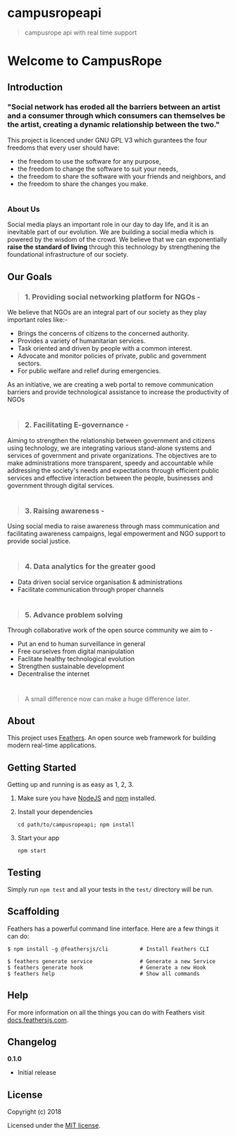# campusropeapi

> campusrope api with real time support


# Welcome to CampusRope

## Introduction

### "Social network has eroded all the barriers between an artist and a consumer through which consumers can themselves be the artist, creating a dynamic relationship between the two."

This project is licenced under GNU GPL V3 which gurantees the four freedoms that every user should have:
-   the freedom to use the software for any purpose,
-   the freedom to change the software to suit your needs,
-   the freedom to share the software with your friends and neighbors, and
-   the freedom to share the changes you make.

# 
### About Us
Social media plays an important role in our day to day life, 
and it is an inevitable part of our evolution.
We are building a social media which is powered by the wisdom of the crowd.
We believe that we can exponentially **raise the standard of living** through this technology by strengthening the foundational infrastructure of our society.

## Our Goals

> ### 1. Providing social networking platform for NGOs - 

We believe that NGOs are an integral part of our society as they play important roles like:-

 - Brings the concerns of citizens to the concerned authority.
 - Provides a variety of humanitarian services.
 - Task oriented and driven by people with a common interest.
 - Advocate and monitor policies of private, public and government
 sectors.
 - For public welfare and relief during emergencies.

As an initiative, we are creating a web portal to remove communication barriers and provide technological assistance to increase the productivity of NGOs 

#
>### 2.	Facilitating E-governance - 

Aiming to strengthen the relationship between government and citizens using technology, we are integrating various stand-alone systems and services of government and private organizations. The objectives are to make administrations more transparent, speedy and accountable while addressing the society's needs and expectations through efficient public services and effective interaction between the people, businesses and government through digital services.

#
>### 3.	Raising awareness  -
Using social media to raise awareness through mass communication and facilitating awareness campaigns, legal empowerment and NGO support to provide social justice.  

#
>### 4.	Data analytics for the greater good
 - Data driven social service organisation & administrations
 - Facilitate communication through proper channels

#
>### 5.	Advance problem solving 
Through collaborative work of the open source community we aim to -

 - Put an end to human surveillance in general
 - Free ourselves from digital manipulation
 - Faclitate healthy technological evolution
 - Strengthen sustainable development
 - Decentralise the internet

#
>A small difference now can make a huge difference later.



















## About

This project uses [Feathers](http://feathersjs.com). An open source web framework for building modern real-time applications.

## Getting Started

Getting up and running is as easy as 1, 2, 3.

1. Make sure you have [NodeJS](https://nodejs.org/) and [npm](https://www.npmjs.com/) installed.
2. Install your dependencies

    ```
    cd path/to/campusropeapi; npm install
    ```

3. Start your app

    ```
    npm start
    ```

## Testing

Simply run `npm test` and all your tests in the `test/` directory will be run.

## Scaffolding

Feathers has a powerful command line interface. Here are a few things it can do:

```
$ npm install -g @feathersjs/cli          # Install Feathers CLI

$ feathers generate service               # Generate a new Service
$ feathers generate hook                  # Generate a new Hook
$ feathers help                           # Show all commands
```

## Help

For more information on all the things you can do with Feathers visit [docs.feathersjs.com](http://docs.feathersjs.com).

## Changelog

__0.1.0__

- Initial release

## License

Copyright (c) 2018

Licensed under the [MIT license](LICENSE).
